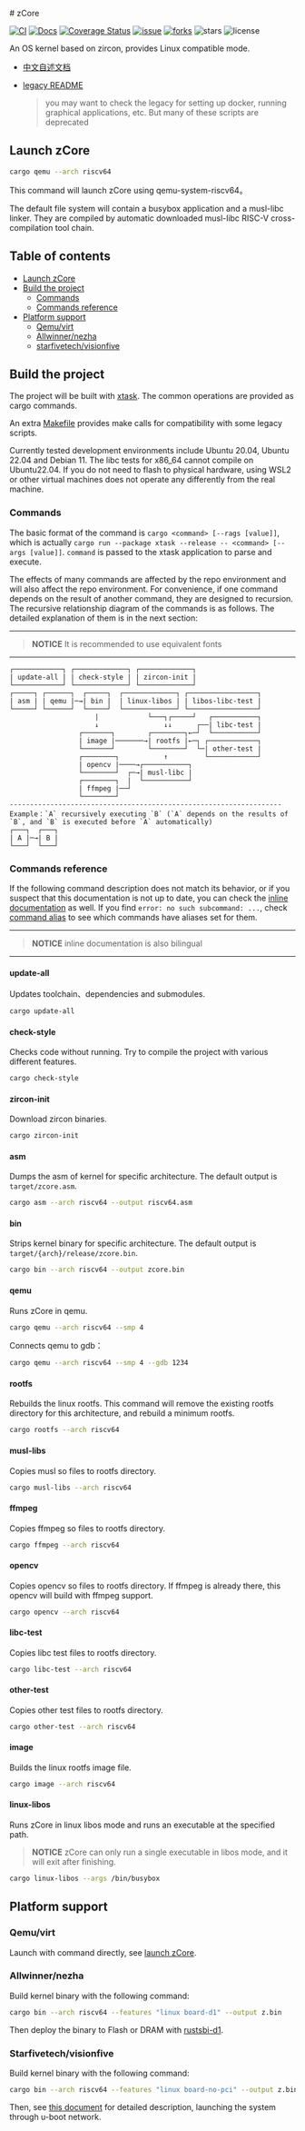 ﻿﻿# zCore

[![CI](https://github.com/rcore-os/zCore/actions/workflows/build.yml/badge.svg?branch=master)](https://github.com/rcore-os/zCore/actions)
[![Docs](https://img.shields.io/badge/docs-pages-green)](https://rcore-os.github.io/zCore/)
[![Coverage Status](https://coveralls.io/repos/github/rcore-os/zCore/badge.svg?branch=master)](https://coveralls.io/github/rcore-os/zCore?branch=master)
[![issue](https://img.shields.io/github/issues/rcore-os/zCore)](https://github.com/rcore-os/zCore/issues)
[![forks](https://img.shields.io/github/forks/rcore-os/zCore)](https://github.com/rcore-os/zCore/fork)
![stars](https://img.shields.io/github/stars/rcore-os/zCore)
![license](https://img.shields.io/github/license/rcore-os/zCore)

An OS kernel based on zircon, provides Linux compatible mode.

- [中文自述文档](../README.md)
- [legacy README](README_LEGACY.md)

  > you may want to check the legacy for setting up docker, running graphical applications, etc. But many of these scripts are deprecated

## Launch zCore

   ```bash
   cargo qemu --arch riscv64
   ```

   This command will launch zCore using qemu-system-riscv64。

   The default file system will contain a busybox application and a musl-libc linker. They are compiled by automatic downloaded musl-libc RISC-V cross-compilation tool chain.

## Table of contents

- [Launch zCore](#launch-zcore)
- [Build the project](#build-the-project)
  - [Commands](#commands)
  - [Commands reference](#commands-reference)
- [Platform support](#platform-support)
  - [Qemu/virt](#qemuvirt)
  - [Allwinner/nezha](#allwinnernezha)
  - [starfivetech/visionfive](#starfivetechvisionfive)

## Build the project

The project will be built with [xtask](https://github.com/matklad/cargo-xtask). The common operations are provided as cargo commands.

An extra [Makefile](../Makefile) provides make calls for compatibility with some legacy scripts.

Currently tested development environments include Ubuntu 20.04, Ubuntu 22.04 and Debian 11.
The libc tests for x86_64 cannot compile on Ubuntu22.04.
If you do not need to flash to physical hardware, using WSL2 or other virtual machines does not operate any differently from the real machine.

### Commands

The basic format of the command is `cargo <command> [--rags [value]]`, which is actually `cargo run --package xtask --release -- <command> [--args [value]]`. `command` is passed to the xtask application to parse and execute.

The effects of many commands are affected by the repo environment and will also affect the repo environment. For convenience, if one command depends on the result of another command, they are designed to recursion. The recursive relationship diagram of the commands is as follows. The detailed explanation of them is in the next section:

---

> **NOTICE** It is recommended to use equivalent fonts

---

```text
┌────────────┐ ┌─────────────┐ ┌─────────────┐
| update-all | | check-style | | zircon-init |
└────────────┘ └─────────────┘ └─────────────┘
┌─────┐ ┌──────┐  ┌─────┐  ┌─────────────┐ ┌─────────────────┐
| asm | | qemu |─→| bin |  | linux-libos | | libos-libc-test |
└─────┘ └──────┘  └─────┘  └─────────────┘ └─────────────────┘
                     |            └───┐┌─────┘   ┌───────────┐
                     ↓                ↓↓      ┌──| libc-test |
                 ┌───────┐        ┌────────┐←─┘  └───────────┘
                 | image |───────→| rootfs |←─┐ ┌────────────┐
                 └───────┘        └────────┘  └─| other-test |
                 ┌────────┐           ↑         └────────────┘
                 | opencv |────→┌───────────┐
                 └────────┘  ┌─→| musl-libc |
                 ┌────────┐  |  └───────────┘
                 | ffmpeg |──┘
                 └────────┘
-------------------------------------------------------------------
Example：`A` recursively executing `B` (`A` depends on the results of `B`, and `B` is executed before `A` automatically)
┌───┐  ┌───┐
| A |─→| B |
└───┘  └───┘
```

### Commands reference

If the following command description does not match its behavior, or if you suspect that this documentation is not up to date, you can check the [inline documentation](../xtask/src/main.rs#L48) as well.
If you find `error: no such subcommand: ...`, check [command alias](../.cargo/config.toml) to see which commands have aliases set for them.

---

> **NOTICE** inline documentation is also bilingual

---

#### **update-all**

Updates toolchain、dependencies and submodules.

```bash
cargo update-all
```

#### **check-style**

Checks code without running. Try to compile the project with various different features.

```bash
cargo check-style
```

#### **zircon-init**

Download zircon binaries.

```bash
cargo zircon-init
```

#### **asm**

Dumps the asm of kernel for specific architecture.
The default output is `target/zcore.asm`.

```bash
cargo asm --arch riscv64 --output riscv64.asm
```

#### **bin**

Strips kernel binary for specific architecture.
The default output is `target/{arch}/release/zcore.bin`.

```bash
cargo bin --arch riscv64 --output zcore.bin
```

#### **qemu**

Runs zCore in qemu.

```bash
cargo qemu --arch riscv64 --smp 4
```

Connects qemu to gdb：

```bash
cargo qemu --arch riscv64 --smp 4 --gdb 1234
```

#### **rootfs**

Rebuilds the linux rootfs.
This command will remove the existing rootfs directory for this architecture,
and rebuild a minimum rootfs.

```bash
cargo rootfs --arch riscv64
```

#### **musl-libs**

Copies musl so files to rootfs directory.

```bash
cargo musl-libs --arch riscv64
```

#### **ffmpeg**

Copies ffmpeg so files to rootfs directory.

```bash
cargo ffmpeg --arch riscv64
```

#### **opencv**

Copies opencv so files to rootfs directory.
If ffmpeg is already there, this opencv will build with ffmpeg support.

```bash
cargo opencv --arch riscv64
```

#### **libc-test**

Copies libc test files to rootfs directory.

```bash
cargo libc-test --arch riscv64
```

#### **other-test**

Copies other test files to rootfs directory.

```bash
cargo other-test --arch riscv64
```

#### **image**

Builds the linux rootfs image file.

```bash
cargo image --arch riscv64
```

#### **linux-libos**

Runs zCore in linux libos mode and runs an executable at the specified path.

> **NOTICE** zCore can only run a single executable in libos mode, and it will exit after finishing.

```bash
cargo linux-libos --args /bin/busybox
```

## Platform support

### Qemu/virt

Launch with command directly, see [launch zCore](#launch-zcore).

### Allwinner/nezha

Build kernel binary with the following command:

```bash
cargo bin --arch riscv64 --features "linux board-d1" --output z.bin
```

Then deploy the binary to Flash or DRAM with [rustsbi-d1](https://github.com/rustsbi/rustsbi-d1).

### Starfivetech/visionfive

Build kernel binary with the following command:

```bash
cargo bin --arch riscv64 --features "linux board-no-pci" --output z.bin
```

Then, see [this document](docs/README-visionfive.md) for detailed description, launching the system through u-boot network.
